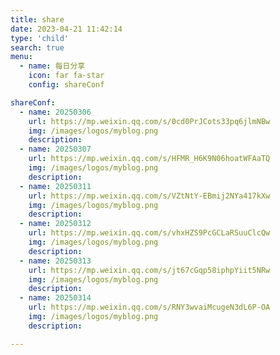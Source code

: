 ```yaml
---
title: share
date: 2023-04-21 11:42:14
type: 'child'
search: true
menu:
  - name: 每日分享
    icon: far fa-star
    config: shareConf

shareConf:
  - name: 20250306
    url: https://mp.weixin.qq.com/s/0cd0PrJCots33pq6jlmNBw
    img: /images/logos/myblog.png
    description: 
  - name: 20250307
    url: https://mp.weixin.qq.com/s/HFMR_H6K9N06hoatWFAaTQ
    img: /images/logos/myblog.png
    description: 
  - name: 20250311
    url: https://mp.weixin.qq.com/s/VZtNtY-EBmij2NYa417kXw
    img: /images/logos/myblog.png
    description: 
  - name: 20250312
    url: https://mp.weixin.qq.com/s/vhxHZS9PcGCLaRSuuClcQw
    img: /images/logos/myblog.png
    description: 
  - name: 20250313
    url: https://mp.weixin.qq.com/s/jt67cGqp58iphpYiit5NRw
    img: /images/logos/myblog.png
    description: 
  - name: 20250314
    url: https://mp.weixin.qq.com/s/RNY3wvaiMcugeN3dL6P-OA
    img: /images/logos/myblog.png
    description: 

---
```






